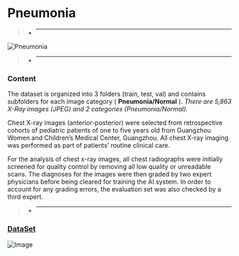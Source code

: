 # Pneumonia

> - __________________________________________________________________________________________________________________________________________________________________________

   ![Pneumonia](https://i.imgur.com/jZqpV51.png)
   
> - _________________________________________________________________________________________________________________________________________________________________________


### Content
The dataset is organized into 3 folders (train, test, val) and contains subfolders for each image category ( **Pneumonia/Normal** ). *There are 5,863 X-Ray images (JPEG) and 2 categories (Pneumonia/Normal).*

Chest X-ray images (anterior-posterior) were selected from retrospective cohorts of pediatric patients of one to five years old from Guangzhou Women and Children’s Medical Center, Guangzhou. All chest X-ray imaging was performed as part of patients’ routine clinical care.

For the analysis of chest x-ray images, all chest radiographs were initially screened for quality control by removing all low quality or unreadable scans. The diagnoses for the images were then graded by two expert physicians before being cleared for training the AI system. In order to account for any grading errors, the evaluation set was also checked by a third expert.


> - _____________________________________________________________________________________________________________________________________________________________________________

### [DataSet](https://www.kaggle.com/paultimothymooney/chest-xray-pneumonia?)


![Image](https://www.medica-tradefair.com/medicacache/pica/7/2/8/7/9/0/1/111231588660476/asociaci-n-ruvid-halbe_breite-01-asociaci-n-ruvid-ray20comparison.jpg)
